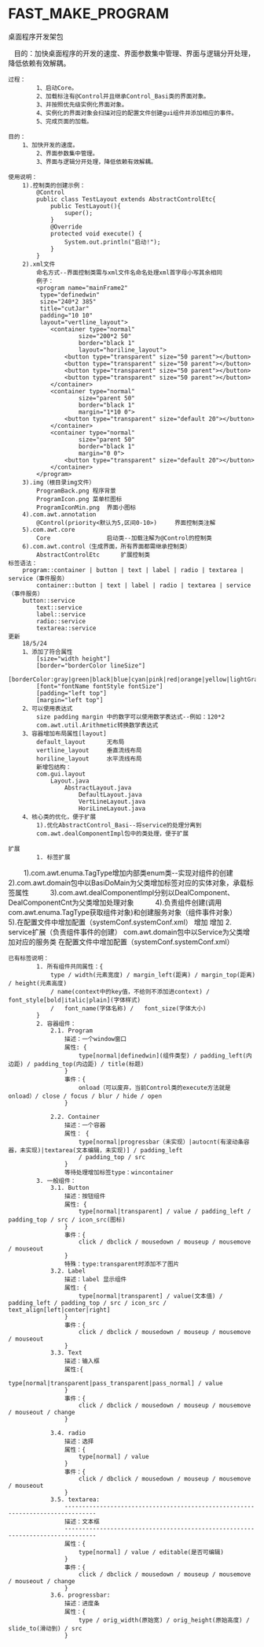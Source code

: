 # FAST_MAKE_PROGRAM
桌面程序开发架包

    目的：加快桌面程序的开发的速度、界面参数集中管理、界面与逻辑分开处理，降低依赖有效解耦。
    
	过程：
        	1、启动Core。
        	2、加载标注有@Control并且继承Control_Basi类的界面对象。
        	3、并按照优先级实例化界面对象。
        	4、实例化的界面对象会扫描对应的配置文件创建gui组件并添加相应的事件。
        	5、完成页面的加载。
        	
	目的：
		1、加快开发的速度。
        	2、界面参数集中管理。
        	3、界面与逻辑分开处理，降低依赖有效解耦。
        	
	使用说明：
		1).控制类的创建示例：
			@Control
			public class TestLayout extends AbstractControlEtc{
				public TestLayout(){
					super();
				}
				@Override
				protected void execute() {
					System.out.println("启动!");
				}
			}
		2).xml文件
			命名方式--界面控制类需与xml文件名命名处理xml首字母小写其余相同
			例子：
			<program name="mainFrame2"
			 type="definedwin" 
			 size="240*2 385" 
			 title="cutJar" 
			 padding="10 10"
			 layout="vertline_layout">
				<container type="normal" 
						size="200*2 50"
						border="black 1"
						layout="horiline_layout">
					<button type="transparent" size="50 parent"></button>
					<button type="transparent" size="50 parent"></button>
					<button type="transparent" size="50 parent"></button>
					<button type="transparent" size="50 parent"></button>
				</container>
				<container type="normal" 
						size="parent 50"
						border="black 1"
						margin="1*10 0">
					<button type="transparent" size="default 20"></button>
				</container>
				<container type="normal" 
						size="parent 50"
						border="black 1"
						margin="0 0">
					<button type="transparent" size="default 20"></button>
				</container>
			</program>
		3).img（根目录img文件）
			ProgramBack.png	程序背景
			ProgramIcon.png	菜单栏图标
			ProgramIconMin.png	界面小图标
		4).com.awt.annotation
			@Control(priority<默认为5,区间0-10>) 	界面控制类注解  
		5).com.awt.core
			Core  				启动类--加载注解为@Control的控制类
		6).com.awt.control（生成界面，所有界面都需继承控制类）
			AbstractControlEtc 		扩展控制类 
	标签语法：
		program::container | button | text | label | radio | textarea | service（事件服务）
        	container::button | text | label | radio | textarea | service（事件服务）
		button::service
       		text::service
     		label::service
       		radio::service
      		textarea::service  
	更新    
		18/5/24 
		1、添加了符合属性
			[size="width height"] 
			[border="borderColor lineSize"]
			[borderColor:gray|green|black|blue|cyan|pink|red|orange|yellow|lightGray]
		  	[font="fontName fontStyle fontSize"]
	  		[padding="left top"]
		  	[margin="left top"]
	  	2、可以使用表达式
	  		size padding margin 中的数字可以使用数学表达式--例如：120*2
	  		com.awt.util.Arithmetic转换数学表达式
	  	3、容器增加布局属性[layout]
	  		default_layout		无布局
	  		vertline_layout		垂直流线布局
	  		horiline_layout		水平流线布局
	  		新增包结构：
	  		com.gui.layout
	  			Layout.java
	  				AbstractLayout.java
	  					DefaultLayout.java
	  					VertLineLayout.java
	  					HoriLineLayout.java
	  	4、核心类的优化，便于扩展
	  		1).优化AbstractControl_Basi--将service的处理分离到
	  		com.awt.dealComponentImpl包中的类处理，便于扩展
        
	扩展
         	1. 标签扩展
         		1).com.awt.enuma.TagType增加内部类enum类--实现对组件的创建
            		2).com.awt.domain包中以BasiDoMain为父类增加标签对应的实体对象，承载标签属性
            		3).com.awt.dealComponentImpl分别以DealComponent、DealComponentCnt为父类增加处理对象
            		4).负责组件创建(调用 com.awt.enuma.TagType获取组件对象)和创建服务对象（组件事件对象）	
			5).在配置文件中增加配置（systemConf.systemConf.xml）
				增加<bean id="组件标签名称" class="com.awt.domain.组件DoMain类名"> </bean>
				增加<bean id="create_组件标签名称" 						class="com.awt.dealComponentImpl.组件处理对象类名"></bean>
         	2. service扩展（负责组件事件的创建）
			com.awt.domain包中以Service为父类增加对应的服务类
			在配置文件中增加配置（systemConf.systemConf.xml）
			<bean id="service名称" class="com.awt.service.服务类名"></bean>	   
			      	   
	已有标签说明：
            1. 所有组件共同属性：{
                type / width(元素宽度) / margin_left(距离) / margin_top(距离) / height(元素高度) 
                / name(context中的key值，不给则不添加进context) / font_style[bold|italic|plain](字体样式) 
                /	font_name(字体名称) /	font_size(字体大小) 		
            }			
            2. 容器组件：
                2.1. Program
                    描述：一个window窗口
                    属性: {
                        type[normal|definedwin](组件类型) / padding_left(内边距) / padding_top(内边距) / title(标题)
                    }
                    事件：{
                        onload（可以废弃，当前Control类的execute方法就是onload）/ close / focus / blur / hide / open
                    }

                2.2. Container
                    描述：一个容器
                    属性： {
                        type[normal|progressbar（未实现）|autocnt(有滚动条容器，未实现)|textarea(文本编辑，未实现)] / padding_left 
                        / padding_top / src
                    }
                    等待处理增加标签type：wincontainer
            3. 一般组件：
                3.1. Button
                    描述：按钮组件
                    属性: {
                        type[normal|transparent] / value / padding_left / padding_top / src / icon_src(图标)
                    }
                    事件：{
                        click / dbclick / mousedown / mouseup / mousemove / mouseout
                    }
                    特殊：type:transparent时添加不了图片
                3.2. Label
                    描述：label 显示组件
                    属性: {
                        type[normal|transparent] / value(文本值) / padding_left / padding_top / src / icon_src / text_align[left|center|right]
                    }
                    事件：{
                        click / dbclick / mousedown / mouseup / mousemove / mouseout
                    }
                3.3. Text
                    描述：输入框
                    属性:{
                        type[normal|transparent|pass_transparent|pass_normal] / value
                    } 
                    事件：{
                        click / dbclick / mousedown / mouseup / mousemove / mouseout / change
                    }

                3.4. radio
                    描述：选择
                    属性：{
                        type[normal] / value
                    }
                    事件：{
                        click / dbclick / mousedown / mouseup / mousemove / mouseout 
                    }
                3.5. textarea:
                    -------------------------------------------------------------------------------
                    描述：文本框
                    -------------------------------------------------------------------------------
                    属性：{
                        type[normal] / value / editable(是否可编辑)
                    } 
                    事件：{
                        click / dbclick / mousedown / mouseup / mousemove / mouseout / change
                    }
                3.6. progressbar:
                    描述：进度条
                    属性：{
                        type / orig_width(原始宽) / orig_height(原始高度) / slide_to(滑动到) / src
                    }
        
